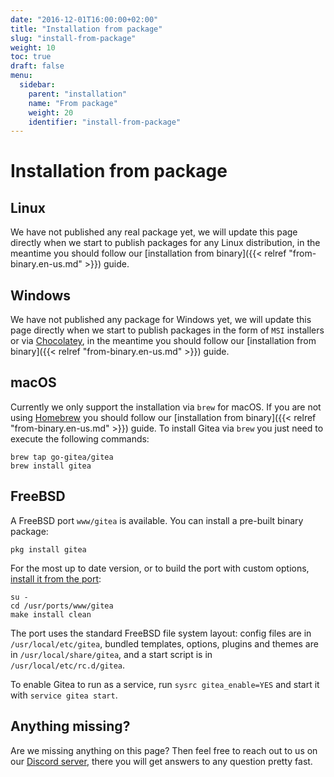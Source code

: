 ```yaml
---
date: "2016-12-01T16:00:00+02:00"
title: "Installation from package"
slug: "install-from-package"
weight: 10
toc: true
draft: false
menu:
  sidebar:
    parent: "installation"
    name: "From package"
    weight: 20
    identifier: "install-from-package"
---
```


# Installation from package

## Linux

We have not published any real package yet, we will update this page directly when we start to publish packages for any Linux distribution, in the meantime you should follow our [installation from binary]({{< relref "from-binary.en-us.md" >}}) guide.

## Windows

We have not published any package for Windows yet, we will update this page directly when we start to publish packages in the form of `MSI` installers or via [Chocolatey](https://chocolatey.org/), in the meantime you should follow our [installation from binary]({{< relref "from-binary.en-us.md" >}}) guide.

## macOS

Currently we only support the installation via `brew` for macOS. If you are not using [Homebrew](http://brew.sh/) you should follow our [installation from binary]({{< relref "from-binary.en-us.md" >}}) guide. To install Gitea via `brew` you just need to execute the following commands:

```
brew tap go-gitea/gitea
brew install gitea
```

## FreeBSD

A FreeBSD port `www/gitea` is available.  You can install a pre-built binary package:

```
pkg install gitea
```

For the most up to date version, or to build the port with custom options, [install it from the port](https://www.freebsd.org/doc/handbook/ports-using.html):

```
su -
cd /usr/ports/www/gitea
make install clean
```

The port uses the standard FreeBSD file system layout: config files are in `/usr/local/etc/gitea`, bundled templates, options, plugins and themes are in `/usr/local/share/gitea`, and a start script is in `/usr/local/etc/rc.d/gitea`.

To enable Gitea to run as a service, run `sysrc gitea_enable=YES` and start it with `service gitea start`. 

## Anything missing?

Are we missing anything on this page? Then feel free to reach out to us on our [Discord server](https://discord.gg/NsatcWJ), there you will get answers to any question pretty fast.
